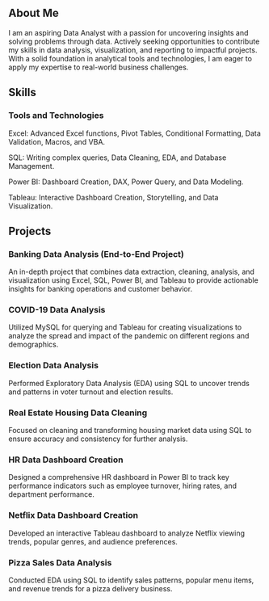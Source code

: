 ## About Me
I am an aspiring Data Analyst with a passion for uncovering insights and solving problems through data. Actively seeking opportunities to contribute my skills in data analysis, visualization, and reporting to impactful projects. With a solid foundation in analytical tools and technologies, I am eager to apply my expertise to real-world business challenges.

## Skills
### Tools and Technologies
Excel: Advanced Excel functions, Pivot Tables, Conditional Formatting, Data Validation, Macros, and VBA.

SQL: Writing complex queries, Data Cleaning, EDA, and Database Management.

Power BI: Dashboard Creation, DAX, Power Query, and Data Modeling.

Tableau: Interactive Dashboard Creation, Storytelling, and Data Visualization.

## Projects

### Banking Data Analysis (End-to-End Project)

An in-depth project that combines data extraction, cleaning, analysis, and visualization using Excel, SQL, Power BI, and Tableau to provide actionable insights for banking operations and customer behavior.

### COVID-19 Data Analysis

Utilized MySQL for querying and Tableau for creating visualizations to analyze the spread and impact of the pandemic on different regions and demographics.

### Election Data Analysis

Performed Exploratory Data Analysis (EDA) using SQL to uncover trends and patterns in voter turnout and election results.

### Real Estate Housing Data Cleaning

Focused on cleaning and transforming housing market data using SQL to ensure accuracy and consistency for further analysis.

### HR Data Dashboard Creation

Designed a comprehensive HR dashboard in Power BI to track key performance indicators such as employee turnover, hiring rates, and department performance.

### Netflix Data Dashboard Creation

Developed an interactive Tableau dashboard to analyze Netflix viewing trends, popular genres, and audience preferences.

### Pizza Sales Data Analysis

Conducted EDA using SQL to identify sales patterns, popular menu items, and revenue trends for a pizza delivery business.
